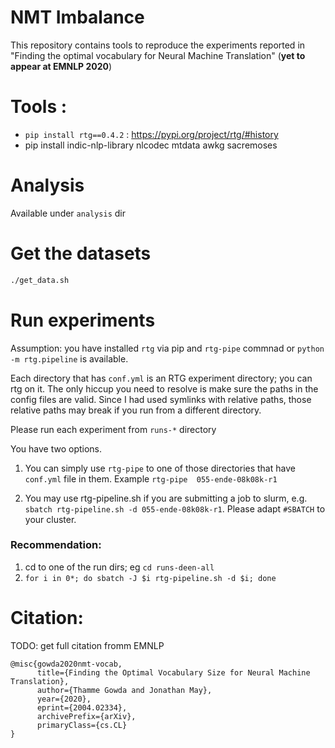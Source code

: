 
# NMT Imbalance

This repository contains tools to reproduce the experiments reported in "Finding the optimal vocabulary for Neural Machine Translation" (**yet to appear at EMNLP 2020**)


# Tools :
- `pip install rtg==0.4.2` : https://pypi.org/project/rtg/#history   
- pip install indic-nlp-library nlcodec mtdata awkg sacremoses 


# Analysis
Available under `analysis` dir

# Get the datasets 

```bash
./get_data.sh
```

# Run experiments

Assumption: you have installed `rtg` via pip and `rtg-pipe` commnad or `python -m rtg.pipeline` is available.

Each directory that has `conf.yml` is an RTG experiment directory; you can rtg on it.
The only hiccup you need to resolve is make sure the paths in the config files are valid.
Since I had used symlinks with relative paths, those relative paths may break if you run from a different directory.

Please run each experiment from `runs-*` directory

You have two options. 
1. You can simply use `rtg-pipe` to one of those directories that have `conf.yml` file in them.  Example `rtg-pipe 
055-ende-08k08k-r1`

2. You may use rtg-pipeline.sh if you are submitting a job to slurm, e.g. `sbatch rtg-pipeline.sh -d 055-ende-08k08k-r1`. 
Please adapt `#SBATCH` to your cluster. 

### Recommendation:

1. cd to one of the run dirs; eg `cd runs-deen-all`
2. `for i in 0*; do sbatch -J $i rtg-pipeline.sh -d $i; done `



# Citation: 
TODO: get full citation fromm EMNLP
```
@misc{gowda2020nmt-vocab,
      title={Finding the Optimal Vocabulary Size for Neural Machine Translation}, 
      author={Thamme Gowda and Jonathan May},
      year={2020},
      eprint={2004.02334},
      archivePrefix={arXiv},
      primaryClass={cs.CL}
}
```


